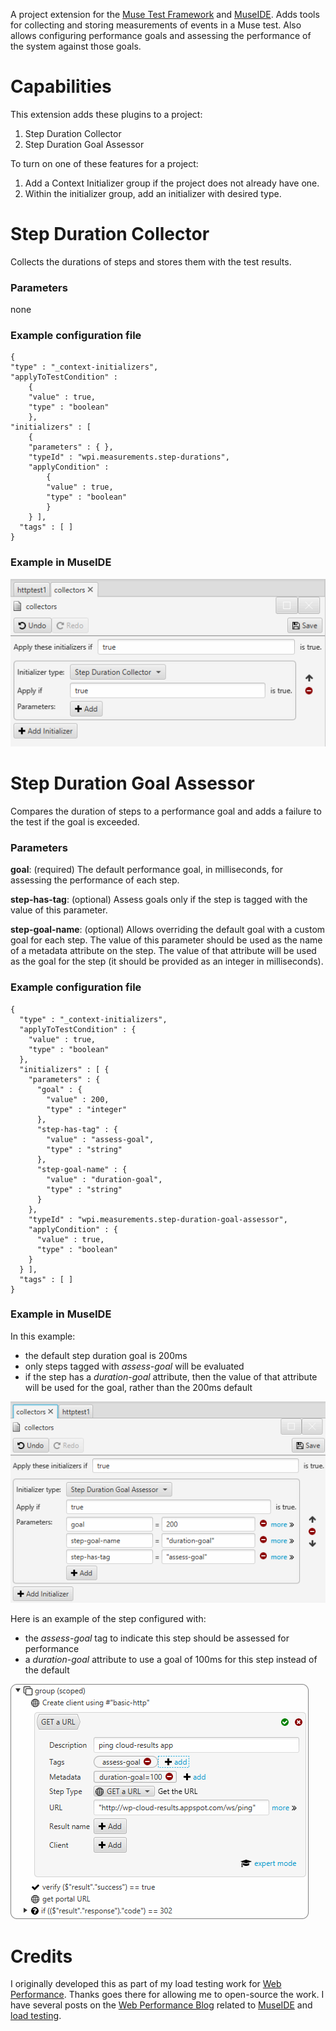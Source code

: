 A project extension for the [Muse Test Framework](https://github.com/ChrisLMerrill/muse) and [MuseIDE](http://ide4selenium.com). Adds tools for collecting and storing measurements of events in a Muse test. Also allows configuring performance goals and assessing the performance of the system against those goals. 

# Capabilities

This extension adds these plugins to a project:

1. Step Duration Collector
2. Step Duration Goal Assessor

To turn on one of these features for a project:

1. Add a Context Initializer group if the project does not already have one.
2. Within the initializer group, add an initializer with desired type.

# Step Duration Collector

Collects the durations of steps and stores them with the test results.

### Parameters

none 

### Example configuration file

    {
    "type" : "_context-initializers",
    "applyToTestCondition" : 
		{
    	"value" : true,
    	"type" : "boolean"
    	},
  	"initializers" : [ 
		{
    	"parameters" : { },
    	"typeId" : "wpi.measurements.step-durations",
    	"applyCondition" : 
			{
      		"value" : true,
	      	"type" : "boolean"
    		}
      	} ],
      "tags" : [ ]
    }

### Example in MuseIDE

![](readme-images/readme-stepdurationcollector-museide.png)

# Step Duration Goal Assessor

Compares the duration of steps to a performance goal and adds a failure to the test if the goal is exceeded.

### Parameters

**goal**: (required) The default performance goal, in milliseconds, for assessing the performance of each step.

**step-has-tag**: (optional) Assess goals only if the step is tagged with the value of this parameter.

**step-goal-name**: (optional) Allows overriding the default goal with a custom goal for each step. The value of this parameter should be used as the name of a metadata attribute on the step. The value of that attribute will be used as the goal for the step (it should be provided as an integer in milliseconds).

### Example configuration file

    {
      "type" : "_context-initializers",
      "applyToTestCondition" : {
        "value" : true,
        "type" : "boolean"
      },
      "initializers" : [ {
        "parameters" : {
          "goal" : {
            "value" : 200,
            "type" : "integer"
          },
          "step-has-tag" : {
            "value" : "assess-goal",
            "type" : "string"
          },
          "step-goal-name" : {
            "value" : "duration-goal",
            "type" : "string"
          }
        },
        "typeId" : "wpi.measurements.step-duration-goal-assessor",
        "applyCondition" : {
          "value" : true,
          "type" : "boolean"
        }
      } ],
      "tags" : [ ]
    }

### Example in MuseIDE

In this example:

* the default step duration goal is 200ms
* only steps tagged with *assess-goal* will be evaluated
* if the step has a *duration-goal* attribute, then the value of that attribute will be used for the goal, rather than the 200ms default

![](readme-images/readme-stepdurationgoalassessor-museide.png)

Here is an example of the step configured with:

* the *assess-goal* tag to indicate this step should be assessed for performance
* a *duration-goal* attribute to use a goal of 100ms for this step instead of the default

![](readme-images/readme-stepdurationgoalassessor-museide-stepconfig.png)

# Credits

I originally developed this as part of my load testing work for [Web Performance](http://webperformance.com/). Thanks 
goes there for allowing me to open-source the work. I have several posts on the 
[Web Performance Blog](https://www.webperformance.com/load-testing-tools/blog/) related to 
[MuseIDE](https://www.webperformance.com/load-testing-tools/blog/category/museide/) and 
[load testing](https://www.webperformance.com/load-testing-tools/blog/category/load-testing/).  